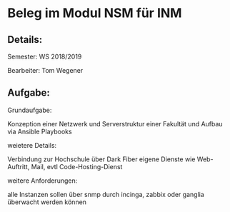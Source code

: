 # Beleg im Modul NSM für INM

## Details:

Semester: WS 2018/2019

Bearbeiter: Tom Wegener

## Aufgabe:

Grundaufgabe:

Konzeption einer Netzwerk und Serverstruktur einer Fakultät und Aufbau via Ansible Playbooks

weietere Details:

Verbindung zur Hochschule über Dark Fiber
eigene Dienste wie Web-Auftritt, Mail, evtl Code-Hosting-Dienst

weitere Anforderungen:

alle Instanzen sollen über snmp durch incinga, zabbix oder ganglia überwacht werden können